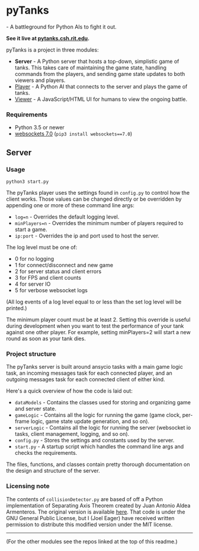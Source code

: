 # pyTanks
 \- A battleground for Python AIs to fight it out.
 
**See it live at [pytanks.csh.rit.edu](http://pytanks.csh.rit.edu).**

pyTanks is a project in three modules:
- **Server** - A Python server that hosts a top-down, simplistic game of tanks. This takes care of 
maintaining the game state, handling commands from the players, and sending game state updates to both 
viewers and players.
- [Player](https://github.com/JoelEager/pyTanks.Player) - A Python AI that connects to the server and 
plays the game of tanks.
- [Viewer](https://github.com/JoelEager/pyTanks.Viewer) - A JavaScript/HTML UI for humans to view the 
ongoing battle.

### Requirements
- Python 3.5 or newer
- [websockets 7.0](https://github.com/aaugustin/websockets) (`pip3 install websockets==7.0`)

## Server
### Usage
```python3 start.py```

The pyTanks player uses the settings found in `config.py` to control how the client works. Those values 
can be changed directly or be overridden by appending one or more of these command line args:
- `log=n` - Overrides the default logging level.
- `minPlayers=n` - Overrides the minimum number of players required to start a game.
- `ip:port` - Overrides the ip and port used to host the server.

The log level must be one of:
- 0 for no logging
- 1 for connect/disconnect and new game
- 2 for server status and client errors
- 3 for FPS and client counts
- 4 for server IO
- 5 for verbose websocket logs

(All log events of a log level equal to or less than the set log level will be printed.)

The minimum player count must be at least 2. Setting this override is useful during development when you want to test the performance of your tank against one other player. For example, setting minPlayers=2 will start a new round as soon as your tank dies.

### Project structure
The pyTanks server is built around ansycio tasks with a main game logic task, an incoming messages task 
for each connected player, and an outgoing messages task for each connected client of either kind.

Here's a quick overview of how the code is laid out:
- `dataModels` - Contains the classes used for storing and organizing game and server state.
- `gameLogic` - Contains all the logic for running the game (game clock, per-frame logic, game state
 update generation, and so on).
- `serverLogic` - Contains all the logic for running the server (websocket io tasks, client management, 
logging, and so on).
- `config.py` - Stores the settings and constants used by the server.
- `start.py` - A startup script which handles the command line args and checks the requirements. 

The files, functions, and classes contain pretty thorough documentation on the design and structure 
of the server.

### Licensing note
The contents of `collisionDetector.py` are based of off a Python implementation of Separating Axis 
Theorem created by Juan Antonio Aldea Armenteros. The original version is available 
[here](https://github.com/JuantAldea/Separating-Axis-Theorem/). That code is under the GNU General 
Public License, but I (Joel Eager) have received written permission to distribute this modified 
version under the MIT license.

---
(For the other modules see the repos linked at the top of this readme.)

